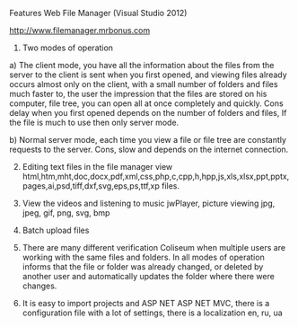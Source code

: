 Features Web File Manager (Visual Studio 2012)

<a href="http://www.filemanager.mrbonus.com">http://www.filemanager.mrbonus.com</a>

1. Two modes of operation

a) The client mode, you have all the information about the files from the server to the client is sent when you first opened,
and viewing files already occurs almost only on the client, with a small number of folders and files much faster to,
the user the impression that the files are stored on his computer, file tree, you can open all at once completely
and quickly. Cons delay when you first opened depends on the number of folders and files,
If the file is much to use then only server mode.

b) Normal server mode, each time you view a file or file tree are constantly requests to the server.
Cons, slow and depends on the internet connection.

2. Editing text files in the file manager view html,htm,mht,doc,docx,pdf,xml,css,php,c,cpp,h,hpp,js,xls,xlsx,ppt,pptx,pages,ai,psd,tiff,dxf,svg,eps,ps,ttf,xp files.

4. View the videos and listening to music jwPlayer, picture viewing jpg, jpeg, gif, png, svg, bmp

5. Batch upload files

6. There are many different verification Coliseum when multiple users are working with the same files and folders. In all modes of operation informs that the file or folder was already changed, or deleted by another user and automatically updates the folder where there were changes.

7. It is easy to import projects and ASP NET ASP NET MVC, there is a configuration file with a lot of settings, there is a localization en, ru, ua
